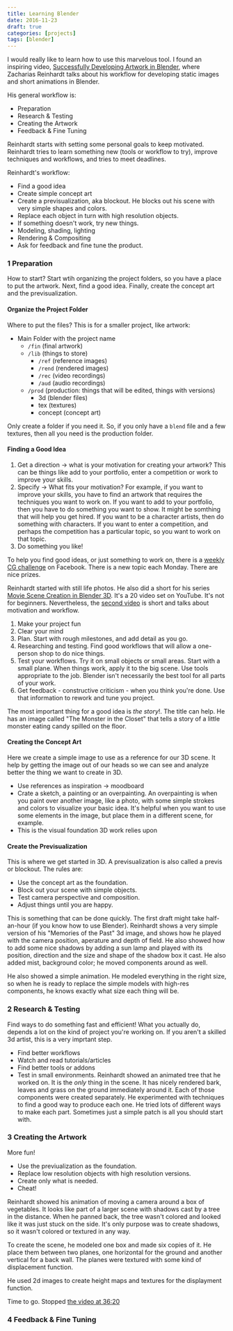 ```yaml
---
title: Learning Blender
date: 2016-11-23
draft: true
categories: [projects]
tags: [blender]
---
```


I would really like to learn how to use this marvelous tool. I found an inspiring video, [Successfully Developing Artwork in Blender](https://www.youtube.com/watch?v=TEl8Z-Gemro), where Zacharias Reinhardt talks about his workflow for developing static images and short animations in Blender.
<!--more-->

His general workflow is:

- Preparation
- Research & Testing
- Creating the Artwork
- Feedback & Fine Tuning

Reinhardt starts with setting some personal goals to keep motivated. Reinhardt tries to learn something new (tools or workflow to try), improve techniques and workflows, and tries to meet deadlines.

Reinhardt's workflow:

- Find a good idea
- Create simple concept art
- Create a previsualization, aka blockout. He blocks out his scene with very simple shapes and colors.
- Replace each object in turn with high resolution objects.
- If something doesn't work, try new things.
- Modeling, shading, lighting
- Rendering & Compositing
- Ask for feedback and fine tune the product.


### 1 Preparation
How to start? Start wtih organizing the project folders, so you have a place to put the artwork. Next, find a good idea. Finally, create the concept art and the previsualization.

#### Organize the Project Folder
Where to put the files? This is for a smaller project, like artwork:

- Main Folder with the project name
    - `/fin`    (final artwork)
    - `/lib`    (things to store)
        - `/ref`    (reference images)
        - `/rend`   (rendered images)
        - `/rec`    (video recordings)
        - `/aud`    (audio recordings)
    - `/prod`   (production: things that will be edited, things with versions)
        - 3d        (blender files)
        - tex       (textures)
        - concept   (concept art)

Only create a folder if you need it. So, if you only have a `blend` file and a few textures, then all you need is the production folder.

#### Finding a Good Idea

1. Get a direction -> what is your motivation for creating your artwork? This can be things like add to your portfolio, enter a competition or work to improve your skills.
1. Specify -> What fits your motivation? For example, if you want to improve your skills, you have to find an artwork that requires the techniques you want to work on. If you want to add to your portfolio, then you have to do something you want to show. It might be somthing that will help you get hired. If you want to be a character artists, then do something with characters. If you want to enter a competition, and perhaps the competition has a particular topic, so you want to work on that topic.
1. Do something you like!

To help you find good ideas, or just something to work on, there is a [weekly CG challenge](https://facebook.com/groups/weeklycgc) on Facebook. There is a new topic each Monday. There are nice prizes.

Reinhardt started with still life photos. He also did a short for his series [Movie Scene Creation in Blender 3D](https://www.youtube.com/watch?v=Wd3bz62dDLA). It's a 20 video set on YouTube. It's not for beginners. Nevertheless, the [second video](https://www.youtube.com/watch?v=R2BsIMmRmog) is short and talks about motivation and workflow.

1. Make your project fun
1. Clear your mind
1. Plan. Start with rough milestones, and add detail as you go.
1. Researching and testing. Find good workflows that will allow a one-person shop to do nice things.
1. Test your workflows. Try it on small objects or small areas. Start with a small plane. When things work, apply it to the big scene. Use tools appropriate to the job. Blender isn't necessarily the best tool for all parts of your work.
1. Get feedback - constructive criticism - when you think you're done. Use that information to rework and tune you project.

The most important thing for a good idea is _the story_!. The title can help. He has an image called "The Monster in the Closet" that tells a story of a little monster eating candy spilled on the floor.

#### Creating the Concept Art
Here we create a simple image to use as a reference for our 3D scene. It help by getting the image out of our heads so we can see and analyze better the thing we want to create in 3D.

- Use references as inspiration -> moodboard
- Crate a sketch, a painting or an overpainting. An overpainting is when you paint over another image, like a photo, with some simple strokes and colors to visualize your basic idea. It's helpful when you want to use some elements in the image, but place them in a different scene, for example.
- This is the visual foundation 3D work relies upon

#### Create the Previsualization
This is where we get started in 3D. A previsualization is also called a previs or blockout. The rules are:

- Use the concept art as the foundation.
- Block out your scene with simple objects.
- Test camera perspective and composition.
- Adjust things until you are happy.

This is something that can be done quickly. The first draft might take half-an-hour (if you know how to use Blender). Reinhardt shows a very simple version of his "Memories of the Past" 3d image, and shows how he played with the camera position, aperature and depth of field. He also showed how to add some nice shadows by adding a sun lamp and played with its position, direction and the size and shape of the shadow box it cast. He also added mist, background color; he moved components around as well.

He also showed a simple animation. He modeled everything in the right size, so when he is ready to replace the simple models with high-res components, he knows exactly what size each thing will be.

### 2 Research & Testing
Find ways to do something fast and efficient! What you actually do, depends a lot on the kind of project you're working on. If you aren't a skilled 3d artist, this is a very imprtant step.

- Find better workflows
- Watch and read tutorials/articles
- Find better tools or addons
- Test in small environments. Reinhardt showed an animated tree that he worked on. It is the _only_ thing in the scene. It has nicely rendered bark, leaves and grass on the ground immediately around it. Each of those components were created separately. He experimented with techniques to find a good way to produce each one. He tried lots of different ways to make each part. Sometimes just a simple patch is all you should start with.

### 3 Creating the Artwork
More fun!

- Use the previualization as the foundation.
- Replace low resolution objects with high resolution versions.
- Create only what is needed.
- Cheat!

Reinhardt showed his animation of moving a camera around a box of vegetables. It looks like part of a larger scene with shadows cast by a tree in the distance. When he panned back, the tree wasn't colored and looked like it was just stuck on the side. It's only purpose was to create shadows, so it wasn't colored or textured in any way.

To create the scene, he modeled one box and made six copies of it. He place them between two planes, one horizontal for the ground and another vertical for a back wall. The planes were textured with some kind of displacement function.

He used 2d images to create height maps and textures for the displayment function.

Time to go. Stopped [the video at 36:20](https://youtu.be/TEl8Z-Gemro?t=2180)

### 4 Feedback & Fine Tuning
